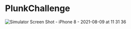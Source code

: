 # PlunkChallenge

![Simulator Screen Shot - iPhone 8 - 2021-08-09 at 11 31 36](https://user-images.githubusercontent.com/88672103/128756046-6ae1d43a-0f30-40b3-be1e-ad5065d4dbfc.png)
